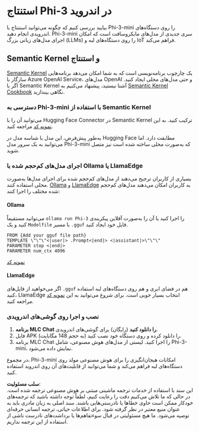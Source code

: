 # **استنتاج Phi-3 در اندروید**

بیایید بررسی کنیم که چگونه می‌توانید استنتاج با Phi-3-mini را روی دستگاه‌های اندرویدی انجام دهید. Phi-3-mini سری جدیدی از مدل‌های مایکروسافت است که امکان اجرای مدل‌های زبانی بزرگ (LLMs) را روی دستگاه‌های لبه و IoT فراهم می‌کند.

## Semantic Kernel و استنتاج

[Semantic Kernel](https://github.com/microsoft/semantic-kernel) یک چارچوب برنامه‌نویسی است که به شما امکان می‌دهد برنامه‌هایی سازگار با Azure OpenAI Service، مدل‌های OpenAI و حتی مدل‌های محلی ایجاد کنید. اگر با Semantic Kernel آشنا نیستید، پیشنهاد می‌کنیم به [Semantic Kernel Cookbook](https://github.com/microsoft/SemanticKernelCookBook?WT.mc_id=aiml-138114-kinfeylo) نگاهی بیندازید.

### دسترسی به Phi-3-mini با استفاده از Semantic Kernel

می‌توانید آن را با Hugging Face Connector در Semantic Kernel ترکیب کنید. به این [نمونه کد](https://github.com/Azure-Samples/Phi-3MiniSamples/tree/main/semantickernel?WT.mc_id=aiml-138114-kinfeylo) مراجعه کنید.

به‌طور پیش‌فرض، این مدل با شناسه مدل در Hugging Face مطابقت دارد. اما می‌توانید به یک سرور مدل Phi-3-mini که به‌صورت محلی ساخته شده است نیز متصل شوید.

### اجرای مدل‌های کم‌حجم شده با Ollama یا LlamaEdge

بسیاری از کاربران ترجیح می‌دهند از مدل‌های کم‌حجم شده برای اجرای مدل‌ها به‌صورت محلی استفاده کنند. [Ollama](https://ollama.com/) و [LlamaEdge](https://llamaedge.com) به کاربران امکان می‌دهند مدل‌های کم‌حجم شده مختلف را اجرا کنند:

#### Ollama

می‌توانید مستقیماً `ollama run Phi-3` را اجرا کنید یا آن را به‌صورت آفلاین پیکربندی کنید و یک `Modelfile` با مسیر `.gguf` فایل خود ایجاد کنید.

```gguf
FROM {Add your gguf file path}
TEMPLATE \"\"\"<|user|> .Prompt<|end|> <|assistant|>\"\"\"
PARAMETER stop <|end|>
PARAMETER num_ctx 4096
```

[نمونه کد](https://github.com/Azure-Samples/Phi-3MiniSamples/tree/main/ollama?WT.mc_id=aiml-138114-kinfeylo)

#### LlamaEdge

اگر می‌خواهید از فایل‌های `.gguf` هم در فضای ابری و هم روی دستگاه‌های لبه استفاده کنید، LlamaEdge انتخاب بسیار خوبی است. برای شروع می‌توانید به این [نمونه کد](https://github.com/Azure-Samples/Phi-3MiniSamples/tree/main/wasm?WT.mc_id=aiml-138114-kinfeylo) مراجعه کنید.

### نصب و اجرا روی گوشی‌های اندرویدی

1. **برنامه MLC Chat را دانلود کنید** (رایگان) برای گوشی‌های اندرویدی.
2. فایل APK (به حجم 148 مگابایت) را دانلود کرده و روی دستگاه خود نصب کنید.
3. برنامه MLC Chat را اجرا کنید. لیستی از مدل‌های هوش مصنوعی، شامل Phi-3-mini، نمایش داده می‌شود.

در مجموع، Phi-3-mini امکانات هیجان‌انگیزی را برای هوش مصنوعی مولد روی دستگاه‌های لبه فراهم می‌کند و شما می‌توانید از قابلیت‌های آن روی اندروید استفاده کنید.

**سلب مسئولیت**:  
این سند با استفاده از خدمات ترجمه ماشینی مبتنی بر هوش مصنوعی ترجمه شده است. در حالی که ما تلاش می‌کنیم دقت را رعایت کنیم، لطفاً توجه داشته باشید که ترجمه‌های خودکار ممکن است حاوی خطاها یا نادرستی‌هایی باشند. سند اصلی به زبان مادری باید به عنوان منبع معتبر در نظر گرفته شود. برای اطلاعات حیاتی، ترجمه انسانی حرفه‌ای توصیه می‌شود. ما هیچ مسئولیتی در قبال سوءتفاهم‌ها یا برداشت‌های نادرست ناشی از استفاده از این ترجمه نداریم.